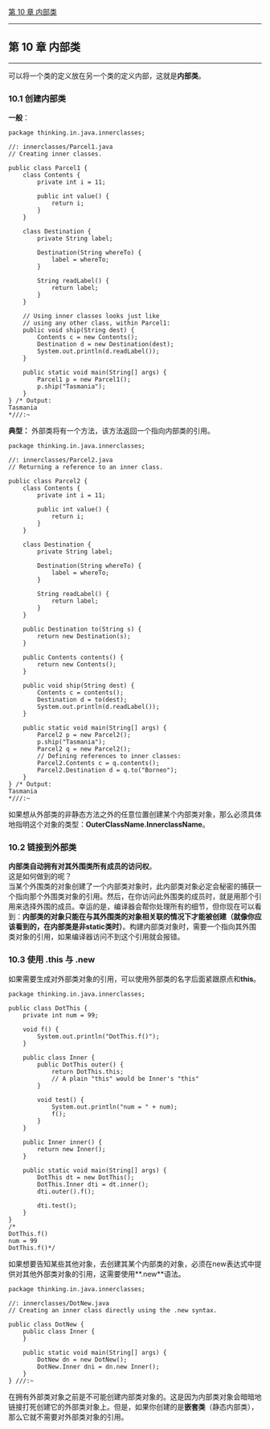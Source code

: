 [第 10 章 内部类](#10)   



---
<h2 id="10">第 10 章 内部类</h2>

---

可以将一个类的定义放在另一个类的定义内部，这就是**内部类**。

### 10.1 创建内部类
**一般**：
```
package thinking.in.java.innerclasses;

//: innerclasses/Parcel1.java
// Creating inner classes.

public class Parcel1 {
    class Contents {
        private int i = 11;

        public int value() {
            return i;
        }
    }

    class Destination {
        private String label;

        Destination(String whereTo) {
            label = whereTo;
        }

        String readLabel() {
            return label;
        }
    }

    // Using inner classes looks just like
    // using any other class, within Parcel1:
    public void ship(String dest) {
        Contents c = new Contents();
        Destination d = new Destination(dest);
        System.out.println(d.readLabel());
    }

    public static void main(String[] args) {
        Parcel1 p = new Parcel1();
        p.ship("Tasmania");
    }
} /* Output:
Tasmania
*///:~

```


**典型：** 外部类将有一个方法，该方法返回一个指向内部类的引用。
```
package thinking.in.java.innerclasses;

//: innerclasses/Parcel2.java
// Returning a reference to an inner class.

public class Parcel2 {
    class Contents {
        private int i = 11;

        public int value() {
            return i;
        }
    }

    class Destination {
        private String label;

        Destination(String whereTo) {
            label = whereTo;
        }

        String readLabel() {
            return label;
        }
    }

    public Destination to(String s) {
        return new Destination(s);
    }

    public Contents contents() {
        return new Contents();
    }

    public void ship(String dest) {
        Contents c = contents();
        Destination d = to(dest);
        System.out.println(d.readLabel());
    }

    public static void main(String[] args) {
        Parcel2 p = new Parcel2();
        p.ship("Tasmania");
        Parcel2 q = new Parcel2();
        // Defining references to inner classes:
        Parcel2.Contents c = q.contents();
        Parcel2.Destination d = q.to("Borneo");
    }
} /* Output:
Tasmania
*///:~

```


如果想从外部类的非静态方法之外的任意位置创建某个内部类对象，那么必须具体地指明这个对象的类型：**OuterClassName.InnerclassName**。


### 10.2 链接到外部类

**内部类自动拥有对其外围类所有成员的访问权**。   
    这是如何做到的呢？   
  当某个外围类的对象创建了一个内部类对象时，此内部类对象必定会秘密的捕获一个指向那个外围类对象的引用。然后，在你访问此外围类的成员时，就是用那个引用来选择外围的成员。幸运的是，编译器会帮你处理所有的细节，但你现在可以看到：**内部类的对象只能在与其外围类的对象相关联的情况下才能被创建（就像你应该看到的，在内部类是非static类时）**。构建内部类对象时，需要一个指向其外围类对象的引用，如果编译器访问不到这个引用就会报错。


### 10.3 使用 .this 与 .new

如果需要生成对外部类对象的引用，可以使用外部类的名字后面紧跟原点和**this**。
```
package thinking.in.java.innerclasses;

public class DotThis {
    private int num = 99;

    void f() {
        System.out.println("DotThis.f()");
    }

    public class Inner {
        public DotThis outer() {
            return DotThis.this;
            // A plain "this" would be Inner's "this"
        }

        void test() {
            System.out.println("num = " + num);
            f();
        }
    }

    public Inner inner() {
        return new Inner();
    }

    public static void main(String[] args) {
        DotThis dt = new DotThis();
        DotThis.Inner dti = dt.inner();
        dti.outer().f();

        dti.test();
    }
}
/*
DotThis.f()
num = 99
DotThis.f()*/

```

如果想要告知某些其他对象，去创建其某个内部类的对象，必须在new表达式中提供对其他外部类对象的引用，这需要使用**.new**语法。   

```
package thinking.in.java.innerclasses;

//: innerclasses/DotNew.java
// Creating an inner class directly using the .new syntax.

public class DotNew {
    public class Inner {
    }

    public static void main(String[] args) {
        DotNew dn = new DotNew();
        DotNew.Inner dni = dn.new Inner();
    }
} ///:~

```

  在拥有外部类对象之前是不可能创建内部类对象的。这是因为内部类对象会暗暗地链接打死创建它的外部类对象上。但是，如果你创建的是**嵌套类**（静态内部类），那么它就不需要对外部类对象的引用。






